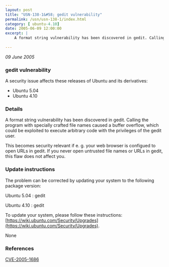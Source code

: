 ```yaml
---
layout: post
title: "USN-138-1&#58; gedit vulnerability"
permalink: /usn/usn-138-1/index.html
category: [ ubuntu-4.10]
date: 2005-06-09 12:00:00
excerpt: |
    A format string vulnerability has been discovered in gedit. Calling the program with specially crafted file names caused a buffer overflow, which could be exploited to execute arbitrary code with the privileges of the gedit user.
    
--- 
```

 
 

*09 June 2005*

### gedit vulnerability

A security issue affects these releases of Ubuntu and its derivatives:

* Ubuntu 5.04
* Ubuntu 4.10

### Details

A format string vulnerability has been discovered in gedit. Calling the program with specially crafted file names caused a buffer overflow, which could be exploited to execute arbitrary code with the privileges of the gedit user.

This becomes security relevant if e. g. your web browser is configued to open URLs in gedit. If you never open untrusted file names or URLs in gedit, this flaw does not affect you.

### Update instructions

The problem can be corrected by updating your system to the following package version:

Ubuntu 5.04
 : gedit 

Ubuntu 4.10
 : gedit 

To update your system, please follow these instructions: [https://wiki.ubuntu.com/Security/Upgrades](https://wiki.ubuntu.com/Security/Upgrades).

None

### References

 
 [CVE-2005-1686](http://people.ubuntu.com/~ubuntu-security/cve/CVE-2005-1686)
 

